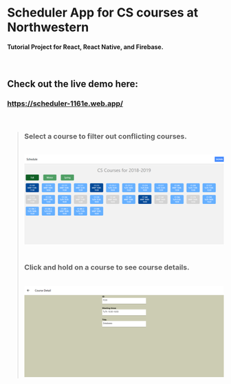 # Scheduler App for CS courses at Northwestern

#### Tutorial Project for React, React Native, and Firebase.

&nbsp;
&nbsp;

## Check out the live demo here: 
### https://scheduler-1161e.web.app/

&nbsp;
&nbsp;


>### **Select a course to filter out conflicting courses.**
>&nbsp;
>![](./assets/screenshot.png)
>&nbsp;
>&nbsp;
>&nbsp;
>### **Click and hold on a course to see course details.** 
>&nbsp;
>![](./assets/screenshot2.png)








